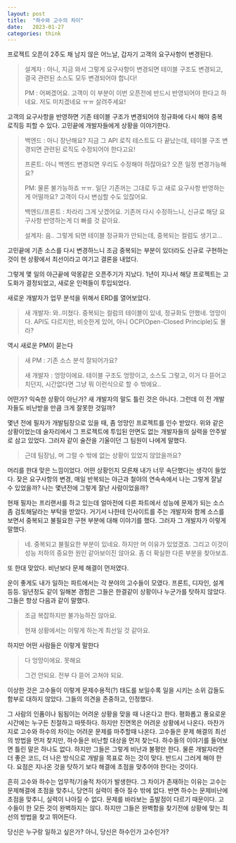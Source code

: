 ```yaml
---
layout: post
title:  "하수와 고수의 차이"
date:   2023-01-27
categories: think
---
```


프로젝트 오픈이 2주도 채 남지 않은 어느날, 갑자기 고객의 요구사항이 변경된다. 

> 설계자 : 아니, 지금 와서 그렇게 요구사항이 변경되면 테이블 구조도 변경되고, 결국 관련된 소스도 모두 변경되어야 합니다!
>
> PM : 어쩌겠어요. 고객이  이 부분이 이번 오픈전에 반드시 반영되어야 한다고 하네요.  저도 미치겠네요 ㅠㅠ 살려주세요!

고객의 요구사항을 반영하면 기존 테이블 구조가 변경되어야 정규화에 다시 해야 중복 로직등 피할 수 있다.  고민끝에 개발자들에게 상황을 이야기한다. 

> 백엔드 : 아니 장난해요? 지금  그 API 로직 테스트도 다 끝났는데, 테이블 구조 변경되면 관련된 로직도 수정되어야 한다고요!
>
> 프론트: 아니 백엔드 변경되면 우리도 수정해야 하잖아요? 오픈 일정 변경가능해요?
>
> PM: 물론 불가능하죠 ㅠㅠ. 일단 기존꺼는 그대로 두고 새로 요구사항 반영하는게 어떨까요? 고객이 다시 변심할 수도 있잖어요. 
>
> 백엔드/프론트 : 차라리 그게 낫겠어요. 기존꺼 다시 수정하느니, 신규로 해당 요구사항 반영하는게 더 빠를 것 같아요. 
>
> 설계자: 음.. 그렇게 되면 테이블 정규화가 안되는데, 중복되는 컬럼도 생기고... 

고민끝에 기존 소스를 다시 변경하느니 조금 중복되는 부분이 있더라도 신규로 구현하는 것이 현 상황에서 최선이라고 여기고 결론을 내었다.

그렇게 몇 일의 야근끝에 악몽같은 오픈주기가 지났다. 1년이 지나서 해당 프로젝트는 고도화가 결정되었고, 새로운 인력들이 투입되었다.

새로운 개발자가 업무 분석을 위해서 ERD를 열어보았다. 

> 새 개발자: 와..미쳤다. 중복되는 컬럼의 테이블이 있네, 정규화도 안했네. 엉망이다. API도 다르지만, 비슷한게 있어, 아니 OCP(Open-Closed Principle)도 몰라? 

역시 새로운 PM이 묻는다

> 새 PM : 기존 소스 분석 잘되어가요?
>
> 새 개발자 : 엉망이에요. 테이블 구조도 엉망이고, 소스도 그렇고, 이거 다 뜯어고치던지, 시간없다면 그냥 뭐 이런식으로 할 수 밖에요..

어떤가? 익숙한 상황이 아닌가? 새 개발자의 말도 틀린 것은 아니다. 그런데 이 전 개발자들도 비난받을 만큼 크게 잘못한 것일까?

몇년 전에 필자가 개발팀장으로 있을 때, 좀 엉망인 프로젝트를 인수 받았다. 위와 같은 상황이었는데 술자리에서 그 프로젝트에 투입된 안면도 없는 개발자들의 실력을 안주발로 삼고 있었다. 그러자 같이 술잔을 기울이던 그 팀원이 나에게 말했다.

>  근데 팀장님,  머 그럴 수 밖에 없는 상황이 있었지 않았을까요?

머리를 한대 맞은 느낌이었다. 어떤 상황인지 모른채 내가 너무 속단했다는 생각이 들었다. 잦은 요구사항의 변경, 매일 반복되는 야근과 철야의 연속속에서 나는 그렇게 잘날 수 있었을까?  나는 몇년전에 그렇게 잘난 사람이었을까?

현재 필자는 프리랜서를 하고 있는데 얼마전에 다른 파트에서 성능에 문제가 되는 소스좀 검토해달라는 부탁을 받았다.  거기서 나한테 인사이트를 주는 개발자와 함께 소스를 보면서 중복되고 불필요한 구현 부분에 대해 이야기를 했다. 그러자 그 개발자가 이렇게 말했다.

> 네. 중복되고 불필요한 부분이 있네요. 하지만 머 이유가 있었겠죠. 그리고 이것이 성능 저하의 중요한 원인 같아보이진 않아요. 좀 더 확실한 다른 부분을 찾아보죠.

또 한대 맞았다. 비난보다 문제 해결이 먼저였다. 

운이 좋게도 내가 일하는 파트에서는 각 분야의 고수들이 모였다. 프론트, 디자인, 설계등등.  일년정도 같이 일해본 경험은 그들은 한결같이 상황이나 누군가를 탓하지 않았다. 그들은 항상 다음과 같이 말했다.

> 조금 복잡하지만 불가능하진 않아요.
>
> 현재 상황에서는 이렇게 하는게 최선일 것 같아요.

하지만 어떤 사람들은 이렇게 말한다

> 다 엉망이에요. 못해요
>
> 그건 안되요. 전부 다 뜯어 고쳐야 되요. 

이상한 것은 고수들이 이렇게 문제수용적(?) 태도를 보일수록 일을 시키는 소위 갑들도 함부로 대하지 않았다. 그들의 의견을 존중하고, 인정했다. 

그 사람의 인품이나 됨됨이는 어려운 상황을 맞을 때 나온다고 한다. 평화롭고 풍요로운 시간에는 누구든 친절하고 따뜻하다. 하지만 진면목은 어려운 상황에서 나온다. 마찬가지로 고수와 하수의 차이는 어려운 문제를 마주할때 나온다. 고수들은 문제 해결의 최선의 방법을 먼저 찾지만, 하수들은 비난할 대상을 먼저 찾는다. 하수들의 이야기를 들어보면 틀린 말은 하나도 없다. 하지만 그들은 그렇게 비난과 불평만 한다.  물론 개발자라면 더 좋은 코드, 더 나은 방식으로 개발을 목표로 하는 것이 맞다. 반드시 그러게 해야 한다. 요점은 지나온 것을 탓하기 보다 해결에 초점을 맞추어야 한다는 것이다. 

흔히 고수와 하수는 업무적/기술적 차이가 발생한다. 그 차이가 존재하는 이유는 고수는 문제해결에 초점을 맞추니, 당연히 실력이 좋아 질수 밖에 없다. 반면 하수는 문제비난에 초점을 맞추니, 실력이 나아질 수 없다.  문제를 바라보는 출발점이 다르기 때문이다. 고수들이 한 모든 것이 완벽하지는 않다. 하지만 그들은 완벽함을 찾기전에 상황에 맞는 최선의 방법을 찾고 뛰어든다.

당신은 누구랑 일하고 싶은가? 아니, 당신은 하수인가 고수인가?







